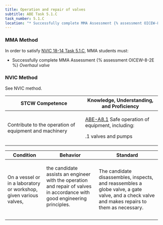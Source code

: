 ```yaml
---
title: Operation and repair of valves
subtitle: ABE Task 5.1.C 
task_number: 5.1.C
location: "* Successfully complete MMA Assessment {% assessment OICEW-8-2E %} *Overhaul valve*" 
---
```



### MMA Method

In order to satisfy  [NVIC 18-14  Task  5.1.C]({{site.baseurl}}/assets/images/nvic-18-14.pdf), MMA students must:

* Successfully complete MMA Assessment {% assessment OICEW-8-2E %} *Overhaul valve*


### NVIC Method

<a onclick="togglevisibility('nvic_methods')" >See NVIC method.</a>

<div id='nvic_methods' class='hide'>

<table>
<thead>
<tr>
<th class='forty'> STCW Competence </th>
<th class='sixty'> Knowledge, Understanding, and Proficiency </th>
</tr>
</thead>




<tbody>
<tr><td markdown='1'>

Contribute to the operation of equipment and machinery

</td><td markdown='1'>

[ABE-A8.1]({{site.baseurl}}/tables/35.html#ABE-A8.1) Safe operation of equipment, including: 

.1  valves and pumps

</td></tr>


</tbody>
</table>


<table>
<thead>
<tr><th class='twenty'>  Condition </th><th class='twenty'> Behavior </th><th  class='sixty'>Standard </th></tr>
</thead>
<tbody >



<tr><td markdown='1'>

On a vessel or in a laboratory or workshop, given various valves,

</td><td markdown='1'>

the candidate assists an engineer with the operation and repair of valves in accordance with good engineering principles.

<br>

<div class="tooltip">
<span class="tooltiptext">
</span>
</div>


</td><td markdown='1'>

The candidate disassembles, inspects, and reassembles a globe valve, a gate valve, and a check valve and makes repairs to them as necessary. 

</td></tr>
</tbody>
</table>
</div>
